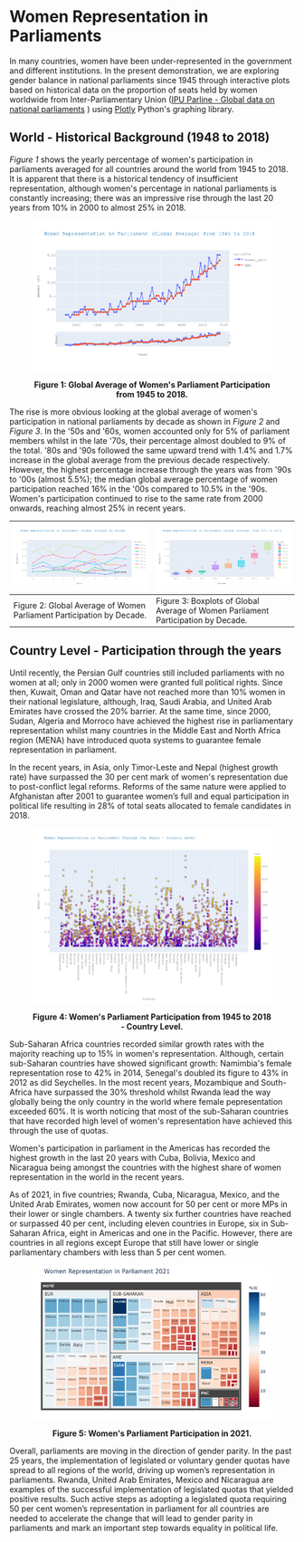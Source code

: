 # Women Representation in Parliaments

In many countries, women have been under-represented in the government and different institutions. In the present demonstration, we are exploring gender balance in national parliaments since 1945 through interactive plots based on historical data on the proportion of seats held by women worldwide from Inter-Parliamentary Union ([IPU Parline - Global data on national parliaments](https://data.ipu.org/historical-women) )
 using [Plotly](https://plotly.com/python/) Python's graphing library.

## World - Historical Background (1948 to 2018)

 *Figure 1* shows the yearly percentage of women's participation in parliaments averaged for all countries around the world from 1945 to 2018. It is apparent that there is a historical tendency of insufficient representation, although women's percentage in national parliaments is constantly increasing; there was an impressive rise through the last 20 years from 10% in 2000 to almost 25% in 2018.

<figure>
<p align="center">
<img src="figures/figure1.png" alt="Figure 1" width="500">
<figcaption align = "center"><b>Figure 1: Global Average of Women's Parliament Participation from 1945 to 2018.</b></figcaption>
</p>
</figure>


The rise is more obvious looking at the global average of women's participation in national parliaments by decade as shown in *Figure 2* and *Figure 3*. In the '50s and '60s, women accounted only for 5% of parliament members whilst in the late '70s, their percentage almost doubled to 9% of the total. '80s and '90s followed the same upward trend with 1.4% and 1.7% increase in the global average from the previous decade respectively. However, the highest percentage increase through the years was from '90s to '00s (almost 5.5%); the median global average percentage of women participation reached 16% in the '00s compared to 10.5% in the '90s. Women's participation continued to rise to the same rate from 2000 onwards, reaching almost 25% in recent years. 

|![](figures/figure2.png) | ![](figures/figure3.png)|
|---|---|
|Figure 2: Global Average of Women Parliament Participation by Decade. |Figure 3: Boxplots of Global Average of Women Parliament Participation by Decade.|



## Country Level - Participation through the years

Until recently, the Persian Gulf countries still included parliaments with no women at all; only in 2000 women were granted full political rights. Since then, Kuwait, Oman and Qatar have not reached more than 10% women in their national legislature, although, Iraq, Saudi Arabia, and United Arab Emirates have crossed the 20% barrier. 
At the same time, since 2000, Sudan, Algeria and Morroco have achieved the highest rise in parliamentary representation whilst many countries in the Middle East and North Africa region (MENA) have introduced quota systems to guarantee female representation in parliament.

In the recent years, in Asia, only Timor-Leste and Nepal (highest growth rate) have surpassed the 30 per cent mark of women's representation due to post-conflict legal reforms. Reforms of the same nature were applied to Afghanistan after 2001 to guarantee women’s full and equal participation in political life resulting in 28% of total seats allocated to female candidates in 2018.

<figure>
<p align="center">
<img src="figures/figure4.png" alt="Figure 4" width="500">
<figcaption align = "center"><b>Figure 4: Women's Parliament Participation from 1945 to 2018 - Country Level.</b></figcaption>
</p>
</figure>

Sub-Saharan Africa countries recorded similar growth rates with the majority reaching up to 15% in women's representation. Although, certain sub-Saharan countries have showed significant growth: Namimbia's female representation rose to 42% in 2014, Senegal's doubled its figure to 43% in 2012 as did Seychelles. In the most recent years, Mozambique and South-Africa have surpassed the 30% threshold whilst Rwanda lead the way globally being the only country in the world where female pepresentation exceeded 60%. It is worth noticing that most of the sub-Saharan countries that have recorded high level of women's representation have achieved this through the use of quotas.

Women's participation in parliament in the Americas has recorded the highest growth in the last 20 years with Cuba, Bolivia, Mexico and Nicaragua being amongst the countries with the highest share of women representation in the world in the recent years. 



As of 2021, in five countries; Rwanda, Cuba, Nicaragua, Mexico, and the United Arab Emirates, women now account for 50 per cent or more MPs in their lower or single chambers. A twenty six further countries have reached or surpassed 40 per cent, including eleven countries in Europe, six in Sub-Saharan Africa, eight in Americas and one in the Pacific. However, there are countries in all regions except Europe that still have lower or single parliamentary chambers with less than 5 per cent women.

<figure>
<p align="center">
<img src="figures/figure5.png" alt="Figure 5" width="500">
<figcaption align = "center"><b>Figure 5: Women's Parliament Participation in 2021.</b></figcaption>
</p>
</figure>

Overall, parliaments are moving in the direction of gender parity. In the past 25 years, the implementation of legislated or voluntary gender quotas have spread to all regions of the world, driving up women’s representation in parliaments. Rwanda, United Arab Emirates, Mexico and Nicaragua are examples of the successful implementation of legislated quotas that yielded positive results. Such active steps as adopting a legislated quota requiring 50 per cent women’s representation in parliament for all countries are needed to accelerate the change that will lead to gender parity in parliaments and mark an important step towards equality in political life.